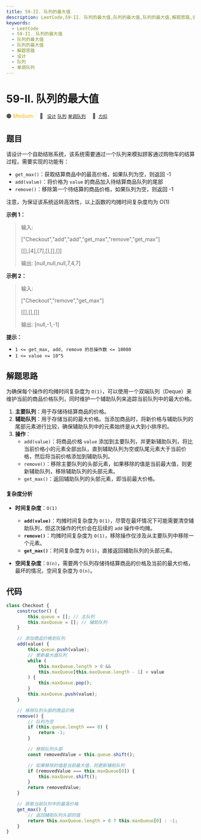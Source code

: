 ```yaml
---
title: 59-II. 队列的最大值
description: LeetCode,59-II. 队列的最大值,队列的最大值,队列的最大值,解题思路,设计,队列,单调队列
keywords:
  - LeetCode
  - 59-II. 队列的最大值
  - 队列的最大值
  - 队列的最大值
  - 解题思路
  - 设计
  - 队列
  - 单调队列
---
```


# 59-II. 队列的最大值

🟠 <font color=#ffb800>Medium</font>&emsp; 🔖&ensp; [`设计`](/tag/design.md) [`队列`](/tag/queue.md) [`单调队列`](/tag/monotonic-queue.md)&emsp; 🔗&ensp;[`力扣`](https://leetcode.cn/problems/dui-lie-de-zui-da-zhi-lcof)

## 题目

请设计一个自助结账系统，该系统需要通过一个队列来模拟顾客通过购物车的结算过程，需要实现的功能有：

- `get_max()`：获取结算商品中的最高价格，如果队列为空，则返回 -1
- `add(value)`：将价格为 `value` 的商品加入待结算商品队列的尾部
- `remove()`：移除第一个待结算的商品价格，如果队列为空，则返回 -1

注意，为保证该系统运转高效性，以上函数的均摊时间复杂度均为 O(1)

**示例 1：**

> 输入:
>
> ["Checkout","add","add","get_max","remove","get_max"]
>
> [[],[4],[7],[],[],[]]
>
> 输出: [null,null,null,7,4,7]

**示例 2：**

> 输入:
>
> ["Checkout","remove","get_max"]
>
> [[],[],[]]
>
> 输出: [null,-1,-1]

**提示：**

- `1 <= get_max, add, remove 的总操作数 <= 10000`
- `1 <= value <= 10^5`

## 解题思路

为确保每个操作的均摊时间复杂度为 `O(1)`，可以使用一个双端队列（Deque）来维护当前的商品价格队列，同时维护一个辅助队列来追踪当前队列中的最大价格。

1. **主要队列**：用于存储待结算商品的价格。
2. **辅助队列**：用于存储当前的最大价格。当添加商品时，将新价格与辅助队列的尾部元素进行比较，确保辅助队列中的元素始终是从大到小排序的。
3. **操作**：
   - `add(value)`：将商品价格 `value` 添加到主要队列，并更新辅助队列，将比当前价格小的元素全部出队，直到辅助队列为空或队尾元素大于当前价格，然后将当前价格添加到辅助队列。
   - `remove()`：移除主要队列的头部元素，如果移除的值是当前最大值，则更新辅助队列，移除辅助队列的头部元素。
   - `get_max()`：返回辅助队列的头部元素，即当前最大价格。

#### 复杂度分析

- **时间复杂度**：`O(1)`

  - **`add(value)`**：均摊时间复杂度为 `O(1)`，尽管在最坏情况下可能需要清空辅助队列，但这次操作的代价会在后续的 `add` 操作中均摊。
  - **`remove()`**：均摊时间复杂度为 `O(1)`，移除操作仅涉及从主要队列中移除一个元素。
  - **`get_max()`**：时间复杂度为 `O(1)`，直接返回辅助队列的头部元素。

- **空间复杂度**：`O(n)`，需要两个队列存储待结算商品的价格及当前的最大价格，最坏的情况，空间复杂度为 `O(n)`。

## 代码

```javascript
class Checkout {
	constructor() {
		this.queue = []; // 主队列
		this.maxQueue = []; // 辅助队列
	}

	// 添加商品价格到队列
	add(value) {
		this.queue.push(value);
		// 更新最大值队列
		while (
			this.maxQueue.length > 0 &&
			this.maxQueue[this.maxQueue.length - 1] < value
		) {
			this.maxQueue.pop();
		}
		this.maxQueue.push(value);
	}

	// 移除队列头部的商品价格
	remove() {
		// 队列为空
		if (this.queue.length === 0) {
			return -1;
		}

		// 移除队列头部
		const removedValue = this.queue.shift();

		// 如果移除的值是当前最大值，则更新辅助队列
		if (removedValue === this.maxQueue[0]) {
			this.maxQueue.shift();
		}
		return removedValue;
	}

	// 获取当前队列中的最高价格
	get_max() {
		// 返回辅助队列头部的值
		return this.maxQueue.length > 0 ? this.maxQueue[0] : -1;
	}
}
```
